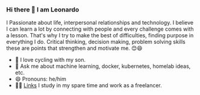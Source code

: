### Hi there 👋 I am Leonardo

I Passionate about life, interpersonal relationships and technology. I believe I can learn a lot by connecting with people and every challenge comes with a lesson. That's why I try to make the best of difficulties, finding purpose in everything I do. Critical thinking, decision making, problem solving skills these are points that strengthen and motivate me. 😊😄

- 🌱 I love cycling with my son.
- 💬 Ask me about machine learning, docker, kubernetes, homelab ideas, etc.
- 😄 Pronouns: he/him
- 👨‍💻 [Links](https://leofloripa.github.io/me) I study in my spare time and work as a freelancer.

<!--
**leofloripa/leofloripa** is a ✨ _special_ ✨ repository because its `README.md` (this file) appears on your GitHub profile.

Here are some ideas to get you started:
- 🔭 I’m currently working on ...
- 🌱 I’m currently learning ...
- 👯 I’m looking to collaborate on ...
- 🤔 I’m looking for help with ...
- 💬 Ask me about ...
- 📫 How to reach me: ...
- 😄 Pronouns: ...
- ⚡ Fun fact: ...
-->
